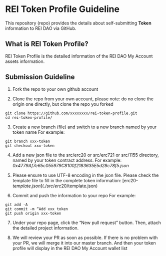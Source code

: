 # REI Token Profile Guideline

This repository (repo) provides the details about self-submitting **Token** information to REI DAO via GitHub.

## What is REI Token Profile?

REI Token Profile is the detailed information of the REI DAO My Account assets information. 

## Submission Guideline

1. Fork the repo to your own github account

2. Clone the repo from your own account, please note: do no clone the origin one directly, but clone the repo you forked
```
git clone https://github.com/xxxxxxxx/rei-token-profile.git
cd rei-token-profile/
```

3. Create a new branch (file) and switch to a new branch named by your token name
  For example:
```
git branch xxx-token
git checkout xxx-token
```

4. Add a new json file to the src/erc20 or src/erc721 or src/1155 directory, named by your token contract address. 
  For example:
  *0x4779Af7e65c055979C8100f2183635E5d28c78f5.json*

5. Please ensure to use UTF-8 encoding in the json file. Please check the template file to fill in the complete token information: [erc20-$template.json](./src/erc20/$template.json)

6. Commit and push the information to your repo
  For example:
```
git add -A
git commit -m “Add xxx token
git push origin xxx-token
```

7. Under your repo page, click the “New pull request” button. Then, attach the detailed  project information.

8. We will review your PR as soon as possible. If there is no problem with your PR, we will merge it into our master branch.
And then your token profile will display in the REI DAO My Account wallet list



